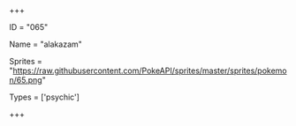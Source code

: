 




+++

ID = "065"

Name = "alakazam"

Sprites = "https://raw.githubusercontent.com/PokeAPI/sprites/master/sprites/pokemon/65.png"

Types = ['psychic']

+++

